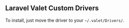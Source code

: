 Laravel Valet Custom Drivers
----------------------------

To install, just move the driver to your `~/.valet/Drivers/`.
